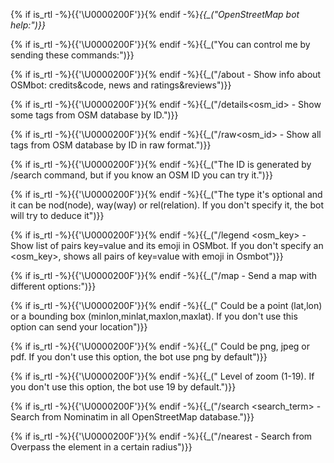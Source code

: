 {% if is_rtl -%}{{'\U0000200F'}}{% endif -%}*{{_("OpenStreetMap bot help:")}}*

{% if is_rtl -%}{{'\U0000200F'}}{% endif -%}{{_("You can control me by sending these commands:")}}

{% if is_rtl -%}{{'\U0000200F'}}{% endif -%}{{_("/about - Show info about OSMbot: credits&code, news and ratings&reviews")}}

{% if is_rtl -%}{{'\U0000200F'}}{% endif -%}{{_("/details<type><osm_id> - Show some tags from OSM database by ID.")}}

{% if is_rtl -%}{{'\U0000200F'}}{% endif -%}{{_("/raw<type><osm_id> - Show all tags from OSM database by ID in raw format.")}}

{% if is_rtl -%}{{'\U0000200F'}}{% endif -%}{{_("The ID is generated by /search command, but if you know an OSM ID you can try it.")}}

{% if is_rtl -%}{{'\U0000200F'}}{% endif -%}{{_("The type it's optional and it can be nod(node), way(way) or rel(relation). If you don't specify it, the bot will try to deduce it")}}

{% if is_rtl -%}{{'\U0000200F'}}{% endif -%}{{_("/legend <osm_key> - Show list of pairs key=value and its emoji in OSMbot. If you don't specify an <osm_key>, shows all pairs of key=value with emoji in Osmbot")}}

{% if is_rtl -%}{{'\U0000200F'}}{% endif -%}{{_("/map <coord> <format> <scale> - Send a map with different options:")}}

{% if is_rtl -%}{{'\U0000200F'}}{% endif -%}{{_("<coord> Could be a point (lat,lon) or a bounding box (minlon,minlat,maxlon,maxlat). If you don't use this option can send your location")}}

{% if is_rtl -%}{{'\U0000200F'}}{% endif -%}{{_("<format> Could be png, jpeg or pdf. If you don't use this option, the bot use png by default")}}

{% if is_rtl -%}{{'\U0000200F'}}{% endif -%}{{_("<scale> Level of zoom (1-19). If you don't use this option, the bot use 19 by default.")}}

{% if is_rtl -%}{{'\U0000200F'}}{% endif -%}{{_("/search <search_term> - Search from Nominatim in all OpenStreetMap database.")}}

{% if is_rtl -%}{{'\U0000200F'}}{% endif -%}{{_("/nearest <type> <optional meters> - Search from Overpass the element in a certain radius")}}
